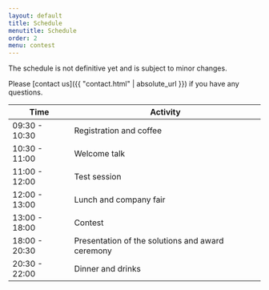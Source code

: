 ```yaml
---
layout: default
title: Schedule
menutitle: Schedule
order: 2
menu: contest
---
```


The schedule is not definitive yet and is subject to minor changes.

Please [contact us]({{ "contact.html" | absolute_url }}) if you have any questions.

| Time | Activity |
| --- | --- |
| 09:30 - 10:30 | Registration and coffee |
| 10:30 - 11:00 | Welcome talk |
| 11:00 - 12:00 | Test session |
| 12:00 - 13:00 | Lunch and company fair |
| 13:00 - 18:00 | Contest |
| 18:00 - 20:30 | Presentation of the solutions and award ceremony |
| 20:30 - 22:00 | Dinner and drinks |

